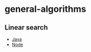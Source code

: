 # general-algorithms

## Linear search
- <a href="https://github.com/JohanCamiloL/general-algorithms/tree/master/linear-search/java" target="_blank">Java</a>
- <a href="https://github.com/JohanCamiloL/general-algorithms/tree/master/linear-search/node" target="_blank">Node</a>
